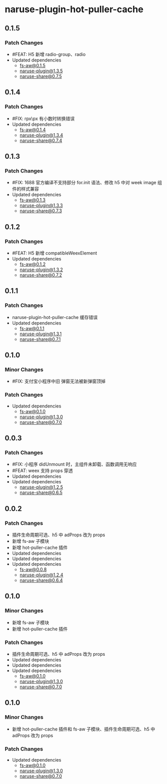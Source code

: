 # naruse-plugin-hot-puller-cache

## 0.1.5

### Patch Changes

- #FEAT: H5 新增 radio-group、radio
- Updated dependencies
  - fs-aw@0.1.5
  - naruse-plugin@1.3.5
  - naruse-share@0.7.5

## 0.1.4

### Patch Changes

- #FIX: rpx\px 有小数时转换错误
- Updated dependencies
  - fs-aw@0.1.4
  - naruse-plugin@1.3.4
  - naruse-share@0.7.4

## 0.1.3

### Patch Changes

- #FIX: 1688 官方编译不支持部分 for.init 语法、修改 h5 中对 week image 组件的样式兼容
- Updated dependencies
  - fs-aw@0.1.3
  - naruse-plugin@1.3.3
  - naruse-share@0.7.3

## 0.1.2

### Patch Changes

- #FEAT: H5 新增 compatibleWeexElement
- Updated dependencies
  - fs-aw@0.1.2
  - naruse-plugin@1.3.2
  - naruse-share@0.7.2

## 0.1.1

### Patch Changes

- naruse-plugin-hot-puller-cache 缓存错误
- Updated dependencies
  - fs-aw@0.1.1
  - naruse-plugin@1.3.1
  - naruse-share@0.7.1

## 0.1.0

### Minor Changes

- #FIX: 支付宝小程序中旧 弹窗无法被新弹窗顶掉

### Patch Changes

- Updated dependencies
  - fs-aw@0.1.0
  - naruse-plugin@1.3.0
  - naruse-share@0.7.0

## 0.0.3

### Patch Changes

- #FIX: 小程序 didUnmount 时，主组件未卸载、函数调用无响应
- #FEAT: weex 支持 props 穿透
- Updated dependencies
- Updated dependencies
  - naruse-plugin@1.2.5
  - naruse-share@0.6.5

## 0.0.2

### Patch Changes

- 插件生命周期可选、h5 中 adProps 改为 props
- 新增 fs-aw 子模块
- 新增 hot-puller-cache 插件
- Updated dependencies
- Updated dependencies
- Updated dependencies
  - fs-aw@0.0.8
  - naruse-plugin@1.2.4
  - naruse-share@0.6.4

## 0.1.0

### Minor Changes

- 新增 fs-aw 子模块
- 新增 hot-puller-cache 插件

### Patch Changes

- 插件生命周期可选、h5 中 adProps 改为 props
- Updated dependencies
- Updated dependencies
- Updated dependencies
  - fs-aw@0.1.0
  - naruse-plugin@1.3.0
  - naruse-share@0.7.0

## 0.1.0

### Minor Changes

- 新增 hot-puller-cache 插件和 fs-aw 子模块、插件生命周期可选、h5 中 adProps 改为 props

### Patch Changes

- Updated dependencies
  - fs-aw@0.1.0
  - naruse-plugin@1.3.0
  - naruse-share@0.7.0
